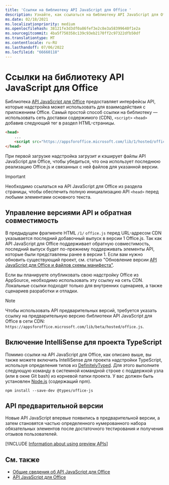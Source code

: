 ```yaml
---
title: 'Ссылки на библиотеку API JavaScript для Office '
description: Узнайте, как ссылаться на библиотеку API JavaScript для Office и определения типов в надстройке.
ms.date: 02/18/2021
ms.localizationpriority: medium
ms.openlocfilehash: 38121fe3d3df0a86fef3e2c8e3a58399640f1e2a
ms.sourcegitcommit: 4ba5f750358c139c93eb2170ff2c97322dfb50df
ms.translationtype: MT
ms.contentlocale: ru-RU
ms.lasthandoff: 07/06/2022
ms.locfileid: "66660118"
---
```

# <a name="referencing-the-office-javascript-api-library"></a>Ссылки на библиотеку API JavaScript для Office 

Библиотека [API JavaScript для Office](../reference/javascript-api-for-office.md) предоставляет интерфейсы API, которые надстройка может использовать для взаимодействия с приложением Office. Самый простой способ ссылки на библиотеку — использовать сеть доставки содержимого (CDN), `<script>` `<head>` добавив следующий тег в раздел HTML-страницы.

```html
<head>
    ...
    <script src="https://appsforoffice.microsoft.com/lib/1/hosted/office.js" type="text/javascript"></script>
</head>
```

При первой загрузке надстройка загрузит и кэширует файлы API JavaScript для Office, чтобы убедиться, что она использует последнюю реализацию Office.js и связанных с ней файлов для указанной версии.

> [!IMPORTANT]
> Необходимо ссылаться на API JavaScript для Office из раздела страницы, чтобы обеспечить полную инициализацию API `<head>` перед любыми элементами основного текста.

## <a name="api-versioning-and-backward-compatibility"></a>Управление версиями API и обратная совместимость

В предыдущем фрагменте HTML `/1/` `office.js` перед URL-адресом CDN указывается последний добавочный выпуск в версии 1 Office.js. Так как API JavaScript для Office поддерживает обратную совместимость, последний выпуск будет по-прежнему поддерживать элементы API, которые были представлены ранее в версии 1. Если вам нужно обновить существующий проект, см. статью "Обновление версии [API JavaScript для Office и файлов схемы манифеста"](update-your-javascript-api-for-office-and-manifest-schema-version.md). 

Если вы планируете опубликовать свою надстройку Office из AppSource, необходимо использовать эту ссылку на сеть CDN. Локальные ссылки подходят только для внутренних сценариев, а также сценариев разработки и отладки.

> [!NOTE]
> Чтобы использовать API предварительных версий, требуется указать ссылку на предварительную версию библиотеки API JavaScript для Office в сети CDN: `https://appsforoffice.microsoft.com/lib/beta/hosted/office.js`.

## <a name="enabling-intellisense-for-a-typescript-project"></a>Включение IntelliSense для проекта TypeScript

Помимо ссылки на API JavaScript для Office, как описано выше, вы также можете включить IntelliSense для проекта надстройки TypeScript, используя определения типов из [DefinitelyTyped](https://github.com/DefinitelyTyped/DefinitelyTyped/tree/master/types/office-js). Для этого выполните следующую команду в системной командной строке с поддержкой узла (или в окне Git bash) из корневой папки проекта. У вас должен быть установлен [Node.js](https://nodejs.org) (содержащий npm).

```command&nbsp;line
npm install --save-dev @types/office-js
```

## <a name="preview-apis"></a>API предварительной версии

Новые API JavaScript впервые появились в предварительной версии, а затем становятся частью определенного нумерованного набора обязательных элементов после достаточного тестирования и получения отзывов пользователей.

[!INCLUDE [Information about using preview APIs](../includes/using-preview-apis-host.md)]

## <a name="see-also"></a>См. также

- [Общие сведения об API JavaScript для Office](understanding-the-javascript-api-for-office.md)
- [API JavaScript для Office](../reference/javascript-api-for-office.md)
